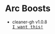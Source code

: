 # Arc Boosts

- cleaner-gh v1.0.8  [<kbd> <br>I want this! <br> </kbd>][cleaner-gh]
      
[cleaner-gh]: https://arc.net/boost/1FF7C2DF-3C87-4252-8749-CD2235D920FF 'I want this!'
      

